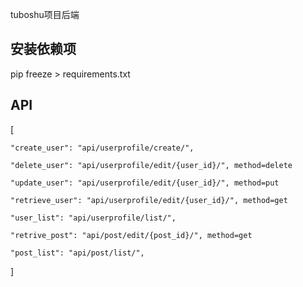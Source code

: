 tuboshu项目后端

## 安装依赖项

pip freeze > requirements.txt

## API

[

    "create_user": "api/userprofile/create/",

    "delete_user": "api/userprofile/edit/{user_id}/", method=delete

    "update_user": "api/userprofile/edit/{user_id}/", method=put

    "retrieve_user": "api/userprofile/edit/{user_id}/", method=get

    "user_list": "api/userprofile/list/",
    
    "retrive_post": "api/post/edit/{post_id}/", method=get
    
    "post_list": "api/post/list/",
    
    
]
